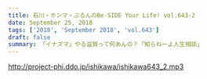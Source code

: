 ```yaml
---
title: 石川・ホンマ・ぶるんのBe-SIDE Your Life! vol.643-2
date: September 25, 2018
tags: ['2018', 'September 2018', 'vol.643']
draft: false
summary: 「イナズマ」やる滋賀って何あんの？「知らねーよ人生相談」
---
```


http://project-phi.ddo.jp/ishikawa/ishikawa643_2.mp3